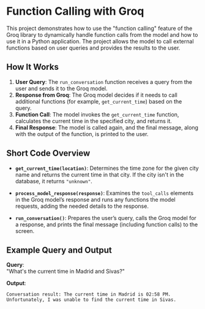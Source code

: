 # Function Calling with Groq

This project demonstrates how to use the "function calling" feature of the Groq library to dynamically handle function calls from the model and how to use it in a Python application. The project allows the model to call external functions based on user queries and provides the results to the user.

## How It Works

1. **User Query**: The `run_conversation` function receives a query from the user and sends it to the Groq model.
2. **Response from Groq**: The Groq model decides if it needs to call additional functions (for example, `get_current_time`) based on the query.
3. **Function Call**: The model invokes the `get_current_time` function, calculates the current time in the specified city, and returns it.
4. **Final Response**: The model is called again, and the final message, along with the output of the function, is printed to the user.

## Short Code Overview

- **`get_current_time(location)`**: Determines the time zone for the given city name and returns the current time in that city. If the city isn't in the database, it returns `"unknown"`.

- **`process_model_response(response)`**: Examines the `tool_calls` elements in the Groq model’s response and runs any functions the model requests, adding the needed details to the response.

- **`run_conversation()`**: Prepares the user’s query, calls the Groq model for a response, and prints the final message (including function calls) to the screen.

## Example Query and Output

**Query**:  
"What's the current time in Madrid and Sivas?"

**Output**:  
```plaintext
Conversation result: The current time in Madrid is 02:58 PM. Unfortunately, I was unable to find the current time in Sivas.
```